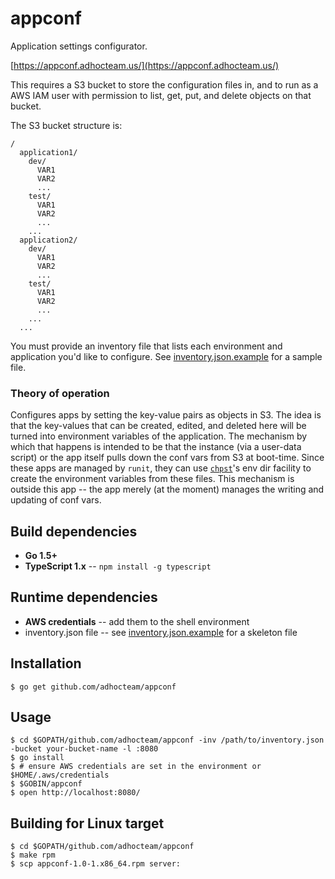 appconf
=======

Application settings configurator.

[https://appconf.adhocteam.us/](https://appconf.adhocteam.us/)

This requires a S3 bucket to store the configuration files in, and to run as a
AWS IAM user with permission to list, get, put, and delete objects on that bucket.

The S3 bucket structure is:

```
/
  application1/
    dev/
      VAR1
      VAR2
      ...
    test/
      VAR1
      VAR2
      ...
    ...
  application2/
    dev/
      VAR1
      VAR2
      ...
    test/
      VAR1
      VAR2
      ...
    ...
  ...
```

You must provide an inventory file that lists each environment and application you'd like
to configure. See [inventory.json.example](inventory.json.example) for a sample file.

### Theory of operation

Configures apps by setting the key-value pairs as objects in S3. The idea is
that the key-values that can be created, edited, and deleted here will be turned
into environment variables of the application. The mechanism by which that
happens is intended to be that the instance (via a user-data script) or the app
itself pulls down the conf vars from S3 at boot-time. Since these apps are
managed by `runit`, they can use
[`chpst`](http://smarden.org/runit/chpst.8.html)'s env dir facility to create
the environment variables from these files. This mechanism is outside this app
-- the app merely (at the moment) manages the writing and updating of conf vars.

Build dependencies
------------------

* **Go 1.5+**
* **TypeScript 1.x** -- `npm install -g typescript`

Runtime dependencies
--------------------

* **AWS credentials** -- add them to the shell environment
* inventory.json file -- see [inventory.json.example](inventory.json.example) for a skeleton file

Installation
------------

``` shell
$ go get github.com/adhocteam/appconf
```

Usage
-----

``` shell
$ cd $GOPATH/github.com/adhocteam/appconf -inv /path/to/inventory.json -bucket your-bucket-name -l :8080
$ go install
$ # ensure AWS credentials are set in the environment or $HOME/.aws/credentials
$ $GOBIN/appconf
$ open http://localhost:8080/
```

Building for Linux target
-------------------------

``` shell
$ cd $GOPATH/github.com/adhocteam/appconf
$ make rpm
$ scp appconf-1.0-1.x86_64.rpm server:
```
